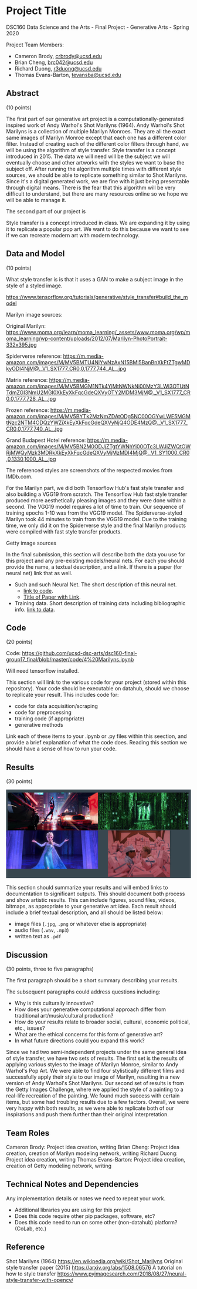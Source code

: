 # Project Title

DSC160 Data Science and the Arts - Final Project - Generative Arts - Spring 2020

Project Team Members: 
- Cameron Brody, crbrody@ucsd.edu
- Brian Cheng, brc042@ucsd.edu
- Richard Duong, r3duong@ucsd.edu
- Thomas Evans-Barton, tevansba@ucsd.edu

## Abstract

(10 points) 

The first part of our generative art project is a computationally-generated inspired work of Andy Warhol's Shot Marilyns (1964). Andy Warhol's Shot Marilyns is a collection of multiple Marilyn Monroes. They are all the exact same images of Marilyn Monroe except that each one has a different color filter. Instead of creating each of the different color filters through hand, we will be using the algorithm of style transfer. Style transfer is a concept introduced in 2015. The data we will need will be the subject we will eventually choose and other artworks with the styles we want to base the subject off. After running the algorithm multiple times with different style sources, we should be able to replicate something similar to Shot Marilyns. Since it's a digital generated work, we are fine with it just being presentable through digital means. There is the fear that this algorithm will be very difficult to understand, but there are many resources online so we hope we will be able to manage it.

The second part of our project is

Style transfer is a concept introduced in class. We are expanding it by using it to replicate a popular pop art. We want to do this because we want to see if we can recreate modern art with modern technology.


## Data and Model

(10 points) 

What style transfer is is that it uses a GAN to make a subject image in the style of a styled image.

https://www.tensorflow.org/tutorials/generative/style_transfer#build_the_model

Marilyn image sources:

Original Marilyn: https://www.moma.org/learn/moma_learning/_assets/www.moma.org/wp/moma_learning/wp-content/uploads/2012/07/Marilyn-PhotoPortrait-332x395.jpg

Spiderverse reference: https://m.media-amazon.com/images/M/MV5BMTU4NjYwNzAxN15BMl5BanBnXkFtZTgwMDkyODI4NjM@._V1_SX1777_CR0,0,1777,744_AL_.jpg

Matrix reference: https://m.media-amazon.com/images/M/MV5BMGM1NTk4YjMtNWNkNi00MzY3LWI3OTUtNTdmZGI3NmU2MGI0XkEyXkFqcGdeQXVyOTY2MDM3MjM@._V1_SX1777_CR0,0,1777,728_AL_.jpg

Frozen reference: https://m.media-amazon.com/images/M/MV5BYTk2MzNmZDAtODg5NC00OGYwLWE5MGMtNzc2NTM4ODQzYWZiXkEyXkFqcGdeQXVyNjQ4ODE4MzQ@._V1_SX1777_CR0,0,1777,740_AL_.jpg

Grand Budapest Hotel reference: https://m.media-amazon.com/images/M/MV5BN2M0ODJjZTgtYWNhYi00OTc3LWJiZWQtOWRjMWQyMzk3MDRkXkEyXkFqcGdeQXVyMjMzMDI4MjQ@._V1_SY1000_CR0,0,1330,1000_AL_.jpg

The referenced styles are screenshots of the respected movies from IMDb.com.

For the Marilyn part, we did both Tensorflow Hub's fast style transfer and also building a VGG19 from scratch. The Tensorflow Hub fast style transfer produced more aesthetically pleasing images and they were done within a second. The VGG19 model requires a lot of time to train. Our sequence of training epochs 1-10 was from the VGG19 model. The Spiderverse-styled Marilyn took 44 minutes to train from the VGG19 model. Due to the training time, we only did it on the Spiderverse style and the final Marilyn products were compiled with fast style transfer products.

Getty image sources

In the final submission, this section will describe both the data you use for this project and any pre-existing models/neural nets. For each you should provide the name, a textual description, and a link. If there is a paper (for neural net) link that as well.
- Such and such Neural Net. The short description of this neural net. 
  - [link to code]().
  - [Title of Paper with Link](). 
- Training data. Short description of training data including bibliographic info. [link to data]().

## Code

(20 points)

Code: https://github.com/ucsd-dsc-arts/dsc160-final-group17_final/blob/master/code/4%20Marilyns.ipynb

Will need tensorflow installed.

This section will link to the various code for your project (stored within this repository). Your code should be executable on datahub, should we choose to replicate your result. This includes code for: 

- code for data acquisition/scraping
- code for preprocessing
- training code (if appropriate)
- generative methods

Link each of these items to your .ipynb or .py files within this seection, and provide a brief explanation of what the code does. Reading this section we should have a sense of how to run your code.

## Results

(30 points) 

![alt text](https://github.com/ucsd-dsc-arts/dsc160-final-group17_final/blob/master/images/Marilyn%20Referenced%20Styles.png?raw=true)

This section should summarize your results and will embed links to documentation to significant outputs. This should document both process and show artistic results. This can include figures, sound files, videos, bitmaps, as appropriate to your generative art idea. Each result should include a brief textual description, and all should be listed below: 

- image files (`.jpg`, `.png` or whatever else is appropriate)
- audio files (`.wav`, `.mp3`)
- written text as `.pdf`

## Discussion

(30 points, three to five paragraphs)

The first paragraph should be a short summary describing your results.

The subsequent paragraphs could address questions including:
- Why is this culturally innovative?
- How does your generative computational approach differ from traditional art/music/cultural production? 
- How do your results relate to broader social, cultural, economic political, etc., issues? 
- What are the ethical concerns for this form of generative art? 
- In what future directions could you expand this work?

Since we had two semi-independent projects under the same general idea of style transfer, we have two sets of results. The first set is the results of applying various styles to the image of Marilyn Monroe, similar to Andy Warhol's Pop Art. We were able to find four stylistically different films and successfully apply their style to our image of Marilyn, resulting in a new version of Andy Warhol's Shot Marilyns. Our second set of results is from the Getty Images Challenge, where we applied the style of a painting to a real-life recreation of the painting. We found much success with certain items, but some had troubling results due to a few factors. Overall, we were very happy with both results, as we were able to replicate both of our inspirations and push them further than their original interpretation.


## Team Roles

Cameron Brody: Project idea creation, writing
Brian Cheng: Project idea creation, creation of Marilyn modeling network, writing
Richard Duong: Project idea creation, writing
Thomas Evans-Barton: Project idea creation, creation of Getty modeling network, writing

## Technical Notes and Dependencies

Any implementation details or notes we need to repeat your work. 
- Additional libraries you are using for this project
- Does this code require other pip packages, software, etc?
- Does this code need to run on some other (non-datahub) platform? (CoLab, etc.)

## Reference

Shot Marilyns (1964) https://en.wikipedia.org/wiki/Shot_Marilyns
Original style transfer paper (2015) https://arxiv.org/abs/1508.06576
A tutorial on how to style transfer https://www.pyimagesearch.com/2018/08/27/neural-style-transfer-with-opencv/
